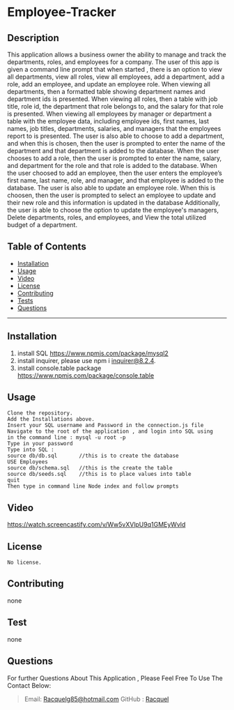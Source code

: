 # Employee-Tracker

  ## Description
This application allows a business owner the ability to manage and track 
the departments, roles, and employees for a company. The user of this app is given a command line prompt that when started , 
there is an option to view all departments, view all roles, view all employees, add a department,
add a role, add an employee, and update an employee role. 
When viewing all departments, then a formatted table showing department names and department ids is presented.
When viewing all roles, then a table with job title, role id, the department that role belongs to, and the 
salary for that role is presented. When viewing all employees by manager or department a table with the 
employee data, including employee ids, first names, last names, job titles, departments, salaries, and 
managers that the employees report to is presented. The user is also able to choose to add a department, and when this 
is chosen, then the user is prompted to enter the name of the department and that department is added to the database. 
When the user chooses to add a role, then the user is prompted to enter the name, salary, and department for the role and that role is added to the database. 
When the user choosed to add an employee, then the user enters the employee’s first name, last name, role, and manager, 
and that employee is added to the database. The user is also able to update an employee role. When this is choosen, then 
the user is prompted to select an employee to update and their new role and this information is updated in the database
Additionally, the user is able to choose the option to update the employee's managers, Delete departments, roles, and employees, 
and View the total utilized budget of a department. 


  ## Table of Contents
  * [Installation](#Installation)
  * [Usage](#Usage)
  * [Video](#Video)
  * [License](#license)
  * [Contributing](#Contributing)
  * [Tests](#Tests)
  * [Questions](#Questions)

  ***
  ## Installation
1. install SQL https://www.npmjs.com/package/mysql2
2. install inquirer, please use npm i inquirer@8.2.4.
3. install console.table package https://www.npmjs.com/package/console.table

  ## Usage
    Clone the repository. 
    Add the Installations above. 
    Insert your SQL username and Password in the connection.js file
    Navigate to the root of the application , and login into SQL using 
    in the command line : mysql -u root -p
    Type in your password 
    Type into SQL : 
    source db/db.sql       //this is to create the database
    USE Employees
    source db/schema.sql   //this is the create the table
    source db/seeds.sql    //this is to place values into table
    quit 
    Then type in command line Node index and follow prompts 


  ## Video 
   https://watch.screencastify.com/v/Ww5vXVlpU9q1GMEyWvld

  ## License
    No license. 

  ## Contributing
  none

  ## Test
  none
  
  ## Questions
  For further Questions About This Application , Please Feel Free To Use The Contact Below:
  >Email: Racquelg85@hotmail.com
  >GitHub : [Racquel](https://github.com/munozgit85/Employee-Tracker.git)
  
